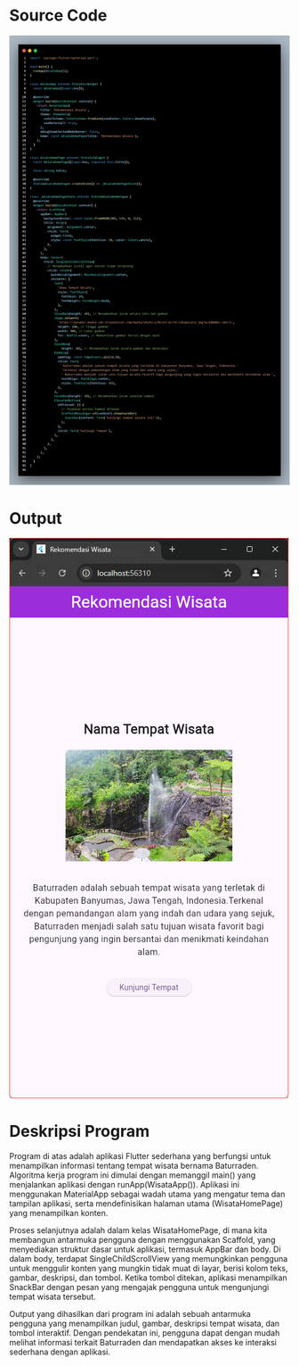 # Source Code

![image](img/code.png)

# Output

![image](img/output.png)

# Deskripsi Program

Program di atas adalah aplikasi Flutter sederhana yang berfungsi untuk menampilkan informasi tentang tempat wisata bernama Baturraden. Algoritma kerja program ini dimulai dengan memanggil main() yang menjalankan aplikasi dengan runApp(WisataApp()). Aplikasi ini menggunakan MaterialApp sebagai wadah utama yang mengatur tema dan tampilan aplikasi, serta mendefinisikan halaman utama (WisataHomePage) yang menampilkan konten.

Proses selanjutnya adalah dalam kelas WisataHomePage, di mana kita membangun antarmuka pengguna dengan menggunakan Scaffold, yang menyediakan struktur dasar untuk aplikasi, termasuk AppBar dan body. Di dalam body, terdapat SingleChildScrollView yang memungkinkan pengguna untuk menggulir konten yang mungkin tidak muat di layar, berisi kolom teks, gambar, deskripsi, dan tombol. Ketika tombol ditekan, aplikasi menampilkan SnackBar dengan pesan yang mengajak pengguna untuk mengunjungi tempat wisata tersebut.

Output yang dihasilkan dari program ini adalah sebuah antarmuka pengguna yang menampilkan judul, gambar, deskripsi tempat wisata, dan tombol interaktif. Dengan pendekatan ini, pengguna dapat dengan mudah melihat informasi terkait Baturraden dan mendapatkan akses ke interaksi sederhana dengan aplikasi.